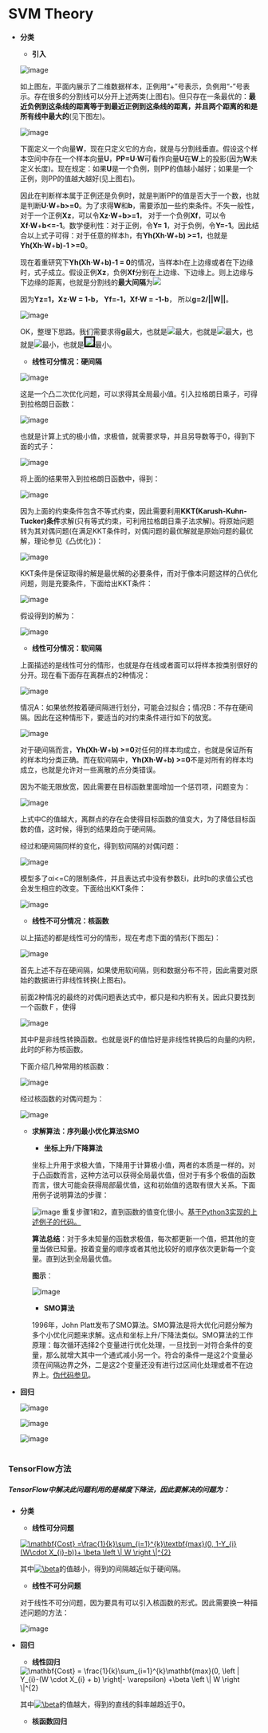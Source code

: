 # SVM Theory

* **分类**
    * **引入**
    
    ![image](https://github.com/Anfany/Machine-Learning-for-Beginner-by-Python3/blob/master/SVM/svm.png)
    
    如上图左，平面内展示了二维数据样本，正例用“+”号表示，负例用“-”号表示。存在很多的分割线可以分开上述两类(上图右)。但只存在一条最优的：**最近负例到这条线的距离等于到最近正例到这条线的距离，并且两个距离的和是所有线中最大的**(见下图左)。
    
    ![image](https://github.com/Anfany/Machine-Learning-for-Beginner-by-Python3/blob/master/SVM/zuiyou.png)
    
    下面定义一个向量**W**，现在只定义它的方向，就是与分割线垂直。假设这个样本空间中存在一个样本向量**U**，**PP=U·W**可看作向量**U**在**W**上的投影(因为**W**未定义长度)。现在规定：如果**U**是一个负例，则PP的值越小越好；如果是一个正例，则PP的值越大越好(见上图右)。
   
    因此在判断样本属于正例还是负例时，就是判断PP的值是否大于一个数，也就是判断**U·W**+**b>=0**。为了求得**W**和**b**，需要添加一些约束条件。不失一般性，对于一个正例**Xz**，可以令**Xz·W**+**b>=1**， 对于一个负例**Xf**，可以令**Xf·W**+**b<=-1**。数学便利性：对于正例，令**Y= 1**，对于负例，令**Y=-1**。因此结合以上式子可得：对于任意的样本h，有**Yh(Xh·W**+**b) >=1**，也就是**Yh(Xh·W**+**b)-1 >=0**。
    
    现在着重研究下**Yh(Xh·W**+**b)-1 = 0**的情况，当样本h在上边缘或者在下边缘时，式子成立。假设正例**Xz**，负例**Xf**分别在上边缘、下边缘上。则上边缘与下边缘的距离，也就是分割线的**最大间隔**为<img src="http://latex.codecogs.com/svg.latex?g=(Xz-Xf)\cdot\frac{W}{||W||}" border="0"/>
    
    因为**Yz=1，Xz·W = 1-b， Yf=-1，Xf·W = -1-b**， 所以**g=2/||W||**。
    
  ![image](https://github.com/Anfany/Machine-Learning-for-Beginner-by-Python3/blob/master/SVM/gap.png)
  
  OK，整理下思路。我们需要求得**g**最大，也就是<img src="http://latex.codecogs.com/svg.latex?\frac{2}{||W||}" border="0"/>最大，也就是<img src="http://latex.codecogs.com/svg.latex?\frac{1}{||W||}" border="0"/>最大，也就是<img src="http://latex.codecogs.com/svg.latex?||W||" border="0"/>最小，也就是<img src="http://latex.codecogs.com/svg.latex?\frac{1}{2}||W||^{2}" border="3"/>最小。
  
   * **线性可分情况：硬间隔**
   
   ![image](https://github.com/Anfany/Machine-Learning-for-Beginner-by-Python3/blob/master/SVM/formula/pro1.png)
  
  这是一个凸二次优化问题，可以求得其全局最小值。引入拉格朗日乘子，可得到拉格朗日函数：
  
    ![image](https://github.com/Anfany/Machine-Learning-for-Beginner-by-Python3/blob/master/SVM/formula/mubiao.png)
  
   也就是计算上式的极小值，求极值，就需要求导，并且另导数等于0，得到下面的式子：
 
   ![image](https://github.com/Anfany/Machine-Learning-for-Beginner-by-Python3/blob/master/SVM/formula/der.png)
   
  将上面的结果带入到拉格朗日函数中，得到：
  
  ![image](https://github.com/Anfany/Machine-Learning-for-Beginner-by-Python3/blob/master/SVM/formula/computer.png)
  
  因为上面的约束条件包含不等式约束，因此需要利用**KKT(Karush-Kuhn-Tucker)条件**求解(只有等式约束，可利用拉格朗日乘子法求解)。将原始问题转为其对偶问题(在满足KKT条件时，对偶问题的最优解就是原始问题的最优解，理论参见《凸优化》)：
  
   ![image](https://github.com/Anfany/Machine-Learning-for-Beginner-by-Python3/blob/master/SVM/formula/duiou1.png)
  
  KKT条件是保证取得的解是最优解的必要条件，而对于像本问题这样的凸优化问题，则是充要条件，下面给出KKT条件：
  
  ![image](https://github.com/Anfany/Machine-Learning-for-Beginner-by-Python3/blob/master/SVM/formula/kkt1.png)
  
  假设得到的解为：
  
  ![image](https://github.com/Anfany/Machine-Learning-for-Beginner-by-Python3/blob/master/SVM/formula/jie_1.png)
  
   * **线性可分情况：软间隔**
   
   上面描述的是线性可分的情形，也就是存在线或者面可以将样本按类别很好的分开。现在看下面存在离群点的2种情况：
   
   ![image](https://github.com/Anfany/Machine-Learning-for-Beginner-by-Python3/blob/master/SVM/ying.png)
   
   情况A：如果依然按着硬间隔进行划分，可能会过拟合；情况B：不存在硬间隔。因此在这种情形下，要适当的对约束条件进行如下的放宽。
   
   ![image](https://github.com/Anfany/Machine-Learning-for-Beginner-by-Python3/blob/master/SVM/formula/ru.png)
   
   对于硬间隔而言，**Yh(Xh·W**+**b) >=0**对任何的样本均成立，也就是保证所有的样本均分类正确。而在软间隔中，**Yh(Xh·W**+**b) >=0**不是对所有的样本均成立，也就是允许对一些离散的点分类错误。
   
   因为不能无限放宽，因此需要在目标函数里面增加一个惩罚项，问题变为：
   
   ![image](https://github.com/Anfany/Machine-Learning-for-Beginner-by-Python3/blob/master/SVM/formula/ruan.png)
   
   上式中C的值越大，离群点的存在会使得目标函数的值变大，为了降低目标函数的值，这时候，得到的结果趋向于硬间隔。
   
   经过和硬间隔同样的变化，得到软间隔的对偶问题：
   
   ![image](https://github.com/Anfany/Machine-Learning-for-Beginner-by-Python3/blob/master/SVM/formula/duiou2.png)
   
   模型多了αi<=C的限制条件，并且表达式中没有参数ξi，此时b的求值公式也会发生相应的改变。下面给出KKT条件：
   
   ![image](https://github.com/Anfany/Machine-Learning-for-Beginner-by-Python3/blob/master/SVM/formula/kkt2.png)
   
     * **线性不可分情况：核函数**
     
     以上描述的都是线性可分的情形，现在考虑下面的情形(下图左)：
     
     ![image](https://github.com/Anfany/Machine-Learning-for-Beginner-by-Python3/blob/master/SVM/noli.png)
     
     首先上述不存在硬间隔，如果使用软间隔，则和数据分布不符，因此需要对原始的数据进行非线性转换(上图右)。
     
     前面2种情况的最终的对偶问题表达式中，都只是和内积有关。因此只要找到一个函数Ｆ，使得 
     
     ![image](https://github.com/Anfany/Machine-Learning-for-Beginner-by-Python3/blob/master/SVM/formula/neiji.png)
     
     其中P是非线性转换函数。也就是说F的值恰好是非线性转换后的向量的内积，此时的F称为核函数。
   
     下面介绍几种常用的核函数：
   
     ![image](https://github.com/Anfany/Machine-Learning-for-Beginner-by-Python3/blob/master/SVM/formula/he.png)
     
     经过核函数的对偶问题为：
     
     ![image](https://github.com/Anfany/Machine-Learning-for-Beginner-by-Python3/blob/master/SVM/formula/duiou3.png)
    
   
   * **求解算法：序列最小优化算法SMO**
   
       + **坐标上升/下降算法**
       
       坐标上升用于求极大值，下降用于计算极小值，两者的本质是一样的。对于凸函数而言，这种方法可以获得全局最优值，但对于有多个极值的函数而言，很大可能会获得局部最优值，这和初始值的选取有很大关系。下面用例子说明算法的步骤：
       
        ![image](https://github.com/Anfany/Machine-Learning-for-Beginner-by-Python3/blob/master/SVM/formula/zuo.png)
      重复步骤1和2，直到函数的值变化很小。[基于Python3实现的上述例子的代码。](https://github.com/Anfany/Machine-Learning-for-Beginner-by-Python3/blob/master/SVM/coor_de.py)
       
     **算法总结**：对于多未知量的函数求极值，每次都更新一个值，把其他的变量当做已知量。按着变量的顺序或者其他比较好的顺序依次更新每一个变量。直到达到全局最优值。
     
     **图示**：
     
      ![image](https://github.com/Anfany/Machine-Learning-for-Beginner-by-Python3/blob/master/SVM/bia.png)
    

     + **SMO算法**
     
     1996年，John Platt发布了SMO算法。SMO算法是将大优化问题分解为多个小优化问题来求解。这点和坐标上升/下降法类似。SMO算法的工作原理：每次循环选择2个变量进行优化处理，一旦找到一对符合条件的变量，那么就增大其中一个通式减小另一个。符合的条件一是这2个变量必须在间隔边界之外，二是这2个变量还没有进行过区间化处理或者不在边界上。[伪代码参见](https://www.microsoft.com/en-us/research/wp-content/uploads/2016/02/tr-98-14.pdf)。
     
     
     
* **回归**

     ![image](https://github.com/Anfany/Machine-Learning-for-Beginner-by-Python3/blob/master/SVM/svr1.png)
     
     ![image](https://github.com/Anfany/Machine-Learning-for-Beginner-by-Python3/blob/master/SVM/svr2.png)
     
     ![image](https://github.com/Anfany/Machine-Learning-for-Beginner-by-Python3/blob/master/SVM/svr3.png)
     
  
  
#  


### TensorFlow方法
##### TensorFlow中解决此问题利用的是梯度下降法，因此要解决的问题为：

* **分类**

     + **线性可分问题**
     
     <a href="http://www.codecogs.com/eqnedit.php?latex=\mathbf{Cost}&space;=\frac{1}{k}\sum_{i=1}^{k}\textbf{max}(0,&space;1-Y_{i}(W\cdot&space;X_{i}-b))&plus;&space;\beta&space;\left&space;\|&space;W&space;\right&space;\|^{2}" target="_blank"><img src="http://latex.codecogs.com/gif.latex?\mathbf{Cost}&space;=\frac{1}{k}\sum_{i=1}^{k}\textbf{max}(0,&space;1-Y_{i}(W\cdot&space;X_{i}-b))&plus;&space;\beta&space;\left&space;\|&space;W&space;\right&space;\|^{2}" title="\mathbf{Cost} =\frac{1}{k}\sum_{i=1}^{k}\textbf{max}(0, 1-Y_{i}(W\cdot X_{i}-b))+ \beta \left \| W \right \|^{2}" /></a>
     
     其中<a href="http://www.codecogs.com/eqnedit.php?latex=\beta" target="_blank"><img src="http://latex.codecogs.com/gif.latex?\beta" title="\beta" /></a>的值越小，得到的间隔越近似于硬间隔。
  
    + **线性不可分问题**

    对于线性不可分问题，因为要具有可以引入核函数的形式。因此需要换一种描述问题的方法：
    
    ![image](https://github.com/Anfany/Machine-Learning-for-Beginner-by-Python3/blob/master/SVM/formula/duiou3.png)
    
* **回归**  

    + **线性回归**
    
    <img src="http://latex.codecogs.com/gif.latex?\mathbf{Cost}&space;=&space;\frac{1}{k}\sum_{i=1}^{k}\mathbf{max}(0,&space;\left&space;|&space;Y_{i}-(W&space;\cdot&space;X_{i}&space;&plus;&space;b)&space;\right|-&space;\varepsilon)&space;&plus;\beta&space;\left&space;\|&space;W&space;\right&space;\|^{2}" title="\mathbf{Cost} = \frac{1}{k}\sum_{i=1}^{k}\mathbf{max}(0, \left | Y_{i}-(W \cdot X_{i} + b) \right|- \varepsilon) +\beta \left \| W \right \|^{2}" />
    
    其中<a href="http://www.codecogs.com/eqnedit.php?latex=\beta" target="_blank"><img src="http://latex.codecogs.com/gif.latex?\beta" title="\beta" /></a>的值越大，得到的直线的斜率越趋近于0。
    
     + **核函数回归**
    
    
    
 
   


    
       
       
       
       
      
   
   
   
   
   
   
   
   
   
   
   
   

